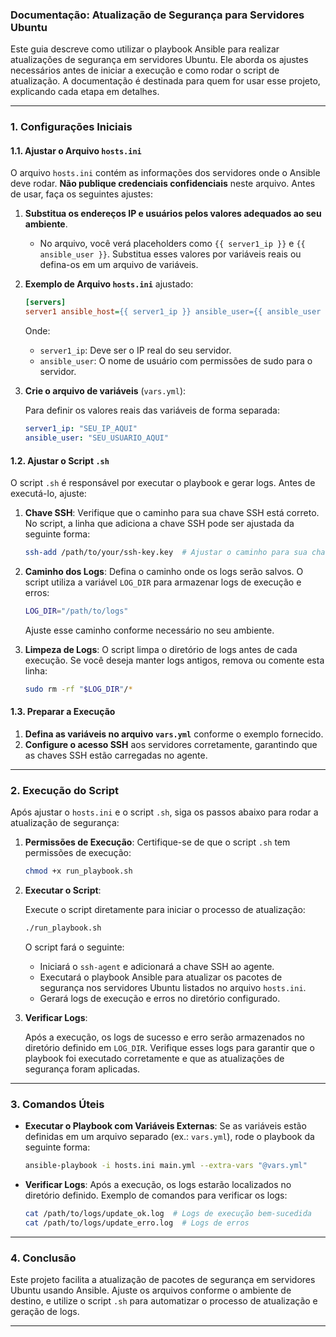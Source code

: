 ### Documentação: Atualização de Segurança para Servidores Ubuntu

Este guia descreve como utilizar o playbook Ansible para realizar atualizações de segurança em servidores Ubuntu. Ele aborda os ajustes necessários antes de iniciar a execução e como rodar o script de atualização. A documentação é destinada para quem for usar esse projeto, explicando cada etapa em detalhes.

---

### 1. **Configurações Iniciais**

#### 1.1. Ajustar o Arquivo `hosts.ini`

O arquivo `hosts.ini` contém as informações dos servidores onde o Ansible deve rodar. **Não publique credenciais confidenciais** neste arquivo. Antes de usar, faça os seguintes ajustes:

1. **Substitua os endereços IP e usuários pelos valores adequados ao seu ambiente**.
   - No arquivo, você verá placeholders como `{{ server1_ip }}` e `{{ ansible_user }}`. Substitua esses valores por variáveis reais ou defina-os em um arquivo de variáveis.

2. **Exemplo de Arquivo `hosts.ini`** ajustado:

   ```ini
   [servers]
   server1 ansible_host={{ server1_ip }} ansible_user={{ ansible_user }} ansible_python_interpreter=/usr/bin/python3
   ```

   Onde:
   - `server1_ip`: Deve ser o IP real do seu servidor.
   - `ansible_user`: O nome de usuário com permissões de sudo para o servidor.

3. **Crie o arquivo de variáveis** (`vars.yml`):

   Para definir os valores reais das variáveis de forma separada:

   ```yaml
   server1_ip: "SEU_IP_AQUI"
   ansible_user: "SEU_USUARIO_AQUI"
   ```

#### 1.2. Ajustar o Script `.sh`

O script `.sh` é responsável por executar o playbook e gerar logs. Antes de executá-lo, ajuste:

1. **Chave SSH**: Verifique que o caminho para sua chave SSH está correto. No script, a linha que adiciona a chave SSH pode ser ajustada da seguinte forma:

   ```bash
   ssh-add /path/to/your/ssh-key.key  # Ajustar o caminho para sua chave SSH
   ```

2. **Caminho dos Logs**: Defina o caminho onde os logs serão salvos. O script utiliza a variável `LOG_DIR` para armazenar logs de execução e erros:

   ```bash
   LOG_DIR="/path/to/logs"
   ```

   Ajuste esse caminho conforme necessário no seu ambiente.

3. **Limpeza de Logs**: O script limpa o diretório de logs antes de cada execução. Se você deseja manter logs antigos, remova ou comente esta linha:

   ```bash
   sudo rm -rf "$LOG_DIR"/*
   ```

#### 1.3. Preparar a Execução

1. **Defina as variáveis no arquivo `vars.yml`** conforme o exemplo fornecido.
2. **Configure o acesso SSH** aos servidores corretamente, garantindo que as chaves SSH estão carregadas no agente.

---

### 2. **Execução do Script**

Após ajustar o `hosts.ini` e o script `.sh`, siga os passos abaixo para rodar a atualização de segurança:

1. **Permissões de Execução**: Certifique-se de que o script `.sh` tem permissões de execução:

   ```bash
   chmod +x run_playbook.sh
   ```

2. **Executar o Script**:

   Execute o script diretamente para iniciar o processo de atualização:

   ```bash
   ./run_playbook.sh
   ```

   O script fará o seguinte:
   - Iniciará o `ssh-agent` e adicionará a chave SSH ao agente.
   - Executará o playbook Ansible para atualizar os pacotes de segurança nos servidores Ubuntu listados no arquivo `hosts.ini`.
   - Gerará logs de execução e erros no diretório configurado.

3. **Verificar Logs**:

   Após a execução, os logs de sucesso e erro serão armazenados no diretório definido em `LOG_DIR`. Verifique esses logs para garantir que o playbook foi executado corretamente e que as atualizações de segurança foram aplicadas.

---

### 3. **Comandos Úteis**

- **Executar o Playbook com Variáveis Externas**: Se as variáveis estão definidas em um arquivo separado (ex.: `vars.yml`), rode o playbook da seguinte forma:

  ```bash
  ansible-playbook -i hosts.ini main.yml --extra-vars "@vars.yml"
  ```

- **Verificar Logs**: Após a execução, os logs estarão localizados no diretório definido. Exemplo de comandos para verificar os logs:

  ```bash
  cat /path/to/logs/update_ok.log  # Logs de execução bem-sucedida
  cat /path/to/logs/update_erro.log  # Logs de erros
  ```

---

### 4. **Conclusão**

Este projeto facilita a atualização de pacotes de segurança em servidores Ubuntu usando Ansible. Ajuste os arquivos conforme o ambiente de destino, e utilize o script `.sh` para automatizar o processo de atualização e geração de logs.

---